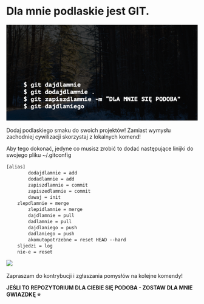 

# Dla mnie podlaskie jest GIT.

![](assets/podlaskiegit.png)

Dodaj podlaskiego smaku do swoich projektów! Zamiast wymysłu zachodniej cywilizacji skorzystaj z lokalnych komend!

Aby tego dokonać, jedyne co musisz zrobić to dodać następujące linijki do swojego pliku ~/.gitconfig

```
[alias]
        dodajdlamnie = add
        dodadlamnie = add
        zapiszdlamnie = commit
        zapiszedlamnie = commit
        dawaj = init
	zlepdlamnie = merge
        zlepidlamnie = merge
        dajdlamnie = pull 
        dadlamnie = pull
        dajdlaniego = push
        dadlaniego = push
        akomutopotrzebne = reset HEAD --hard
	sljedzi = log
	nie-e = reset
```


![](assets/terminal.gif)

Zapraszam do kontrybucji i zgłaszania pomysłów na kolejne komendy! 

**JEŚLI TO REPOZYTORIUM DLA CIEBIE SIĘ PODOBA - ZOSTAW DLA MNIE GWIAZDKĘ ⭐️**

